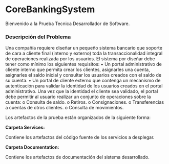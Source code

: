 <!-- Improved compatibility of back to top link: See: https://github.com/othneildrew/Best-README-Template/pull/73 -->
<a name="readme-top"></a>


# CoreBankingSystem
Bienvenido a la Prueba Tecnica Desarrollador de Software.

### Descripción del Problema
Una compañía requiere diseñar un pequeño sistema bancario que soporte de cara a cliente final (interno y externo) toda la transaccionalidad integral de operaciones realizada por los usuarios. El sistema por diseñar debe tener como mínimo los siguientes requisitos:
• Un portal administrativo de cliente interno que permita crear los clientes, asignarles una cuenta, asignarles el saldo inicial y consultar los usuarios creados con el saldo de su cuenta.
• Un portal de cliente externo que contenga un mecanismo de autenticación para validar la identidad de los usuarios creados en el portal administrativo. Una vez que la identidad el cliente sea validado, el portal debe permitir al usuario realizar un conjunto de operaciones sobre la cuenta:
o Consulta de saldo.
o Retiros.
o Consignaciones.
o Transferencias a cuentas de otros clientes.
o Consulta de movimientos.

Los artefactos de la prueba están organizados de la siguiente forma:

**Carpeta Services:** 

Contiene los artefactos del código fuente de los servicios a desplegar.

**Carpeta Documentation:** 

Contiene los artefactos de documentación del sistema desarrollado.


